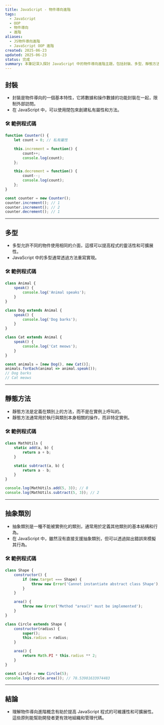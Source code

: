 ```yaml
---
title: JavaScript - 物件導向進階
tags:
  - JavaScript
  - OOP
  - 物件導向
  - 進階
aliases:
  - JS物件導向進階
  - JavaScript OOP 進階
created: 2025-06-23
updated: 2025-06-23
status: 完成
summary: 本筆記深入探討 JavaScript 中的物件導向進階主題，包括封裝、多型、靜態方法及抽象類別，幫助理解物件導向的更多應用。
---
```


## 封裝

- 封裝是物件導向的一個基本特性，它將數據和操作數據的功能封裝在一起，限制外部訪問。
- 在 JavaScript 中，可以使用閉包來創建私有屬性和方法。

### 🛠️ 範例程式碼

```javascript
function Counter() {
    let count = 0; // 私有屬性

    this.increment = function() {
        count++;
        console.log(count);
    };

    this.decrement = function() {
        count--;
        console.log(count);
    };
}

const counter = new Counter();
counter.increment(); // 1
counter.increment(); // 2
counter.decrement(); // 1
```

---
## 多型

- 多型允許不同的物件使用相同的介面，這樣可以提高程式的靈活性和可擴展性。
- JavaScript 中的多型通常透過方法重寫實現。

### 🛠️ 範例程式碼

```javascript
class Animal {
    speak() {
        console.log('Animal speaks');
    }
}

class Dog extends Animal {
    speak() {
        console.log('Dog barks');
    }
}

class Cat extends Animal {
    speak() {
        console.log('Cat meows');
    }
}

const animals = [new Dog(), new Cat()];
animals.forEach(animal => animal.speak());
// Dog barks
// Cat meows
```

---
## 靜態方法

- 靜態方法是定義在類別上的方法，而不是在實例上呼叫的。
- 靜態方法通常用於執行與類別本身相關的操作，而非特定實例。

### 🛠️ 範例程式碼

```javascript
class MathUtils {
    static add(a, b) {
        return a + b;
    }

    static subtract(a, b) {
        return a - b;
    }
}

console.log(MathUtils.add(5, 3)); // 8
console.log(MathUtils.subtract(5, 3)); // 2
```

---
## 抽象類別

- 抽象類別是一種不能被實例化的類別，通常用於定義其他類別的基本結構和行為。
- 在 JavaScript 中，雖然沒有直接支援抽象類別，但可以透過拋出錯誤來模擬其行為。

### 🛠️ 範例程式碼

```javascript
class Shape {
    constructor() {
        if (new.target === Shape) {
            throw new Error('Cannot instantiate abstract class Shape');
        }
    }

    area() {
        throw new Error('Method "area()" must be implemented');
    }
}

class Circle extends Shape {
    constructor(radius) {
        super();
        this.radius = radius;
    }

    area() {
        return Math.PI * this.radius ** 2;
    }
}

const circle = new Circle(5);
console.log(circle.area()); // 78.53981633974483
```

---
## 結論

- 理解物件導向進階概念有助於提高 JavaScript 程式的可維護性和可擴展性。這些原則能幫助開發者更有效地組織和管理代碼。